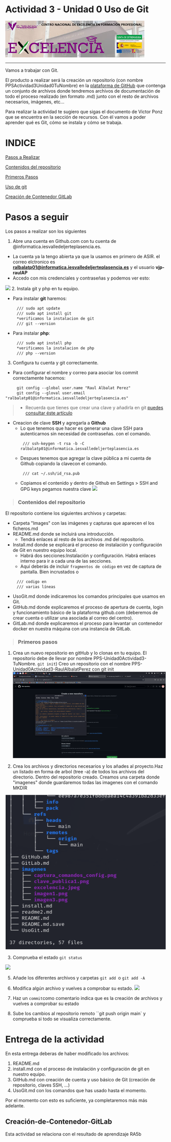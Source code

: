 Actividad 3 - Unidad 0
Uso de Git
===============
![](imagenes/excelencia.jpeg)

---
Vamos a trabajar con Git.

El producto a realizar será la creación un repositorio (con nombre PPSActividad3Unidad0TuNombre) en la [plataforma de GitHub](https://github.com/)  que contenga un conjunto de archivos donde tendremos archivos de documentación de todo el proceso realizado (en formato .md) junto con el resto de archivos necesarios, imágenes, etc...

Para realizar la actividad te sugiero que sigas el documento de Victor Ponz que se encuentra en la sección de recursos. Con él vamos a poder aprender qué es Git, cómo se instala y cómo se trabaja. 

# INDICE

[Pasos a Realizar](#pasos-a-seguir)

[Contenidos del repositorio](#Contenidos-del-repositorio)

[Primeros Pasos](#Primeros-pasos)

[Uso de git](uso.md)

[Creación de Contenedor GitLab](#Creación-de-Contenedor-GitLab)

# Pasos a seguir

Los pasos a realizar son los siguientes

1. Abre una cuenta en Github.com con tu cuenta de @informatica.iesvalledeljerteplasencia.es.
+ La cuenta ya la tengo abierta ya que la usamos en primero de ASIR. el correo elctronico es **ralbalatp01@informatica.iesvalledeljerteplasencia.es** y el usuario **vjp-raulAP**
+ Accedo con mis credenciales y contraseñas y podemos ver esto:

![](imagenes/dashboardgithub.png)
2. Instala git y php en tu equipo.
  + Para instalar **git** haremos:
 
~~~
     /// sudo apt update 
     /// sudo apt install git
     *verificamos la instalacion de git
     /// git --version
~~~        
+ Para instalar **php**:
~~~ 
     /// sudo apt install php
     *verificamos la instalacion de php
     /// php --version
~~~     

3. Configura tu cuenta y git correctamente.
+ Para configurar el nombre y correo para asociar los commit correctamente hacemos:
~~~ 
     git config --global user.name "Raul Albalat Perez"
     git config --gloval user.email "ralbalatp01@informatica.iesvalledeljerteplasencia.es"
~~~ 

> - Recuerda que tienes que crear una clave y añadirla en git [puedes consultar 
éste artículo](https://juncotic.com/repositorios-git-ssh/) 
  + Creacion de clave **SSH** y agregarla a **Github**
    - Lo que tenemos que hacer es generar una clave SSH para autenticarnos sin necesidad de contraseñas. con el comando.
      ~~~ 
       /// ssh-keygen -t rsa -b -C ralbalatp01@informatica.iesvalledeljerteplasencia.es
      ~~~     
    - Despues tenemos que agregar la clave pública a mi cuenta de Github copiando la clavecon el comando.
      ~~~ 
       /// cat ~/.ssh/id_rsa.pub
      ~~~     
    - Copiamos el contenido y dentro de Github en Settings > SSH and GPG keys pegamos nuestra clave
    ![](imagenes/captura7clavessh2.png)
>### Contenidos del repositorio
 
 El repositorio contiene los siguientes archivos y carpetas:

+ Carpeta "Images" con las imágenes y capturas que aparecen el los ficheros.md
+ README.md donde se incluirá una introducción.
  - Tendrá enlaces al resto de los archivos .md del repositorio.
+ Install.md donde se explicará el proceso de instalación y configuración de Git en nuestro equipo local.
  - Habrá dos secciones:Instalación y configuración. Habrá enlaces interno para ir a cada una de las secciones.
  - Aquí deberás de incluir ``fragmentos de código`` en vez de captura de pantalla. Bien incrustados o 
~~~
     /// codigo en 
     /// varias líneas
~~~

+ UsoGit.md donde indicaremos los comandos principales que usamos en Git.
+ GitHub.md donde explicaremos el proceso de apertura de cuenta, login y funcionamiento básico de la plataforma github.com (deberemos de crear cuenta o utilizar una asociada al correo del centro).
+ GitLab.md donde explicaremos el proceso para levantar un contenedor docker en nuestra máquina con una instancia de GitLab.

> ### Primeros pasos


1. Crea un nuevo repositorio en gitHub y lo clonas en tu equipo. El repositorio debe de llevar por nombre PPS-Unidad0Actividad3-TuNombre. ``git init``)
 Creo un repositorio con el nombre PPS-Unidad0Actividad3-RaulAlbalatPerez con git init
![](imagenes/imagen1.png)


2. Crea los archivos y directorios necesarios y los añades al proyecto.Haz un listado en forma de arbol (tree -a) de todos los archivos del directorio.
 Dentro del repositorio creado. Creamos una carpeta donde "imagenes" donde guardaremos todas las imagenes con el comando MKDIR 
 

![](imagenes/tree.png)



3. Comprueba el estado ``git status``

![](imagenes/imagengitstatus.png)

5. Añade los diferentes archivos y carpetas ``git add ``o ``git add -A``

7. Modifica algún archivo y vuelves a comprobar su estado.
![](imagenes/imagengitstatusmodificado.png)

9. Haz un ``commit``como comentario indica que es la creación de archivos y vuelves a comprobar su estado


11. Sube los cambios al repositorio remoto ``git push origin main` y comprueba si todo se visualiza correctamente.



# Entrega de la actividad
En esta entrega deberas de haber modificado los archivos:
1. README.md
2. install.md con el proceso de instalación y configuración de git en nuestro equipo.
3. GitHub.md con creación de cuenta y uso básico de Git (creación de repositorio, claves SSH, ...)
4. UsoGit.md con los comandos que has usado hasta el momento.
 
 Por el momento con esto es suficiente, ya completaremos más más adelante.

## Creación-de-Contenedor-GitLab


Esta actividad se relaciona con el resultado de aprendizaje RA5b
